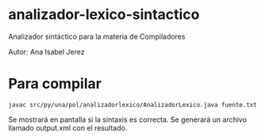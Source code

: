 # analizador-lexico-sintactico
Analizador sintáctico para la materia de Compiladores

Autor: Ana Isabel Jerez

# Para compilar

`javac src/py/una/pol/analizadorlexico/AnalizadorLexico.java fuente.txt`  

Se mostrará en pantalla si la sintaxis es correcta.
Se generará un archivo llamado output.xml con el resultado.